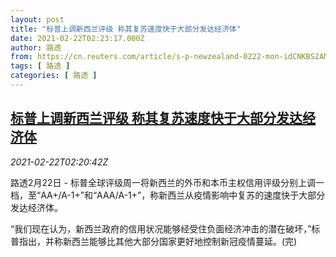 ```yaml
---
layout: post
title: "标普上调新西兰评级 称其复苏速度快于大部分发达经济体"
date: 2021-02-22T02:23:17.000Z
author: 路透
from: https://cn.reuters.com/article/s-p-newzealand-0222-mon-idCNKBS2AM062
tags: [ 路透 ]
categories: [ 路透 ]
---
```

<!--1613960597000-->
[标普上调新西兰评级 称其复苏速度快于大部分发达经济体](https://cn.reuters.com/article/s-p-newzealand-0222-mon-idCNKBS2AM062)
------

<div>
<div><i>2021-02-22T02:20:42Z</i></div><p>路透2月22日 - 标普全球评级周一将新西兰的外币和本币主权信用评级分别上调一档，至“AA+/A-1+”和“AAA/A-1+”，称新西兰从疫情影响中复苏的速度快于大部分发达经济体。</p><p>“我们现在认为，新西兰政府的信用状况能够经受住负面经济冲击的潜在破坏，”标普指出，并称新西兰能够比其他大部分国家更好地控制新冠疫情蔓延。(完)</p>
</div>
